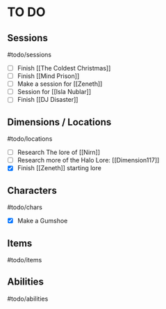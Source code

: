 # TO DO
## Sessions
#todo/sessions
- [ ] Finish [[The Coldest Christmas]]
- [ ] Finish [[Mind Prison]]
- [ ] Make a session for [[Zeneth]]
- [ ] Session for [[Isla Nublar]]
- [ ] Finish [[DJ Disaster]]
## Dimensions / Locations
#todo/locations
- [ ] Research The lore of [[Nirn]]
- [ ] Research more of the Halo Lore: [[Dimension117]]
- [x] Finish [[Zeneth]] starting lore
## Characters
#todo/chars
- [x] Make a Gumshoe
## Items
#todo/items
## Abilities
#todo/abilities